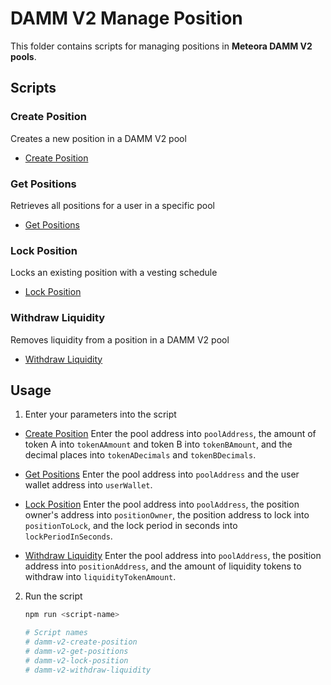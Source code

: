 # DAMM V2 Manage Position

This folder contains scripts for managing positions in **Meteora DAMM V2 pools**.

## Scripts

### Create Position

Creates a new position in a DAMM V2 pool
- [Create Position](./src/create-position.ts)

### Get Positions

Retrieves all positions for a user in a specific pool
- [Get Positions](./src/get-positions.ts)

### Lock Position

Locks an existing position with a vesting schedule
- [Lock Position](./src/lock-position.ts)

### Withdraw Liquidity

Removes liquidity from a position in a DAMM V2 pool
- [Withdraw Liquidity](./src/withdraw-liquidity.ts)

## Usage

1. Enter your parameters into the script

- [Create Position](./src/create-position.ts)
Enter the pool address into `poolAddress`, the amount of token A into `tokenAAmount` and token B into `tokenBAmount`, and the decimal places into `tokenADecimals` and `tokenBDecimals`.

- [Get Positions](./src/get-positions.ts)
Enter the pool address into `poolAddress` and the user wallet address into `userWallet`.

- [Lock Position](./src/lock-position.ts)
Enter the pool address into `poolAddress`, the position owner's address into `positionOwner`, the position address to lock into `positionToLock`, and the lock period in seconds into `lockPeriodInSeconds`.

- [Withdraw Liquidity](./src/withdraw-liquidity.ts)
Enter the pool address into `poolAddress`, the position address into `positionAddress`, and the amount of liquidity tokens to withdraw into `liquidityTokenAmount`.

2. Run the script
	```bash
	npm run <script-name>
	
	# Script names
	# damm-v2-create-position
	# damm-v2-get-positions
	# damm-v2-lock-position
	# damm-v2-withdraw-liquidity
	```
